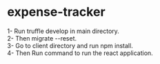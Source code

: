 # expense-tracker <br />
1- Run truffle develop in main directory. <br />
2- Then migrate --reset. <br />
3- Go to client directory and run npm install. <br />
4- Then Run command to run the react application. <br />
